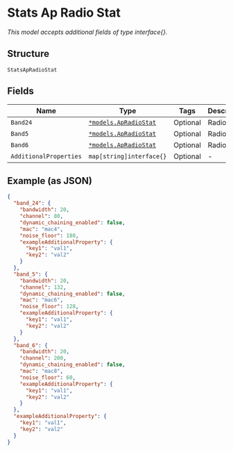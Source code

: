 
# Stats Ap Radio Stat

*This model accepts additional fields of type interface{}.*

## Structure

`StatsApRadioStat`

## Fields

| Name | Type | Tags | Description |
|  --- | --- | --- | --- |
| `Band24` | [`*models.ApRadioStat`](../../doc/models/ap-radio-stat.md) | Optional | Radio stat |
| `Band5` | [`*models.ApRadioStat`](../../doc/models/ap-radio-stat.md) | Optional | Radio stat |
| `Band6` | [`*models.ApRadioStat`](../../doc/models/ap-radio-stat.md) | Optional | Radio stat |
| `AdditionalProperties` | `map[string]interface{}` | Optional | - |

## Example (as JSON)

```json
{
  "band_24": {
    "bandwidth": 20,
    "channel": 80,
    "dynamic_chaining_enabled": false,
    "mac": "mac4",
    "noise_floor": 180,
    "exampleAdditionalProperty": {
      "key1": "val1",
      "key2": "val2"
    }
  },
  "band_5": {
    "bandwidth": 20,
    "channel": 132,
    "dynamic_chaining_enabled": false,
    "mac": "mac6",
    "noise_floor": 128,
    "exampleAdditionalProperty": {
      "key1": "val1",
      "key2": "val2"
    }
  },
  "band_6": {
    "bandwidth": 20,
    "channel": 200,
    "dynamic_chaining_enabled": false,
    "mac": "mac8",
    "noise_floor": 60,
    "exampleAdditionalProperty": {
      "key1": "val1",
      "key2": "val2"
    }
  },
  "exampleAdditionalProperty": {
    "key1": "val1",
    "key2": "val2"
  }
}
```


